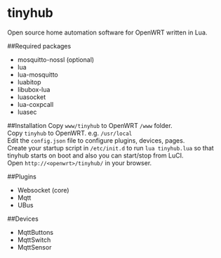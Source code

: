 # tinyhub


Open source home automation software for OpenWRT written in Lua.

##Required packages

* mosquitto-nossl (optional)
* lua
* lua-mosquitto
* luabitop
* libubox-lua
* luasocket
* lua-coxpcall
* luasec


##Installation
Copy `www/tinyhub` to OpenWRT `/www` folder.  
Copy `tinyhub` to OpenWRT. e.g. `/usr/local`  
Edit the `config.json` file to configure plugins, devices, pages.  
Create your startup script in `/etc/init.d` to run `lua tinyhub.lua` so that tinyhub starts on boot and also you can start/stop from LuCI.  
Open `http://<openwrt>/tinyhub/` in your browser.  


##Plugins
* Websocket (core)
* Mqtt
* UBus


##Devices
* MqttButtons
* MqttSwitch
* MqttSensor
